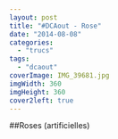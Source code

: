```yaml
---
layout: post
title: "#DCAout - Rose"
date: "2014-08-08"
categories: 
  - "trucs"
tags: 
  - "dcaout"
coverImage: IMG_39681.jpg
imgWidth: 360
imgHeight: 360
cover2left: true
---
```


##Roses (artificielles)
